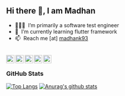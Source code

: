 ## Hi there 👋, I am Madhan

- 👨🏻‍💻  &nbsp;I’m primarily a software test engineer
- 🌱  &nbsp;I’m currently learning flutter framework
- 📫  &nbsp;Reach me [at] [madhank93](https://madhank93.github.io/)

<br/>

<a href="https://linkedin.com/in/madhank93">
  <img align="left" alt="Madhan's Linkdein" width="22px" src="https://cdn.jsdelivr.net/npm/simple-icons@v3/icons/linkedin.svg" />
</a>

<a href="https://github.com/madhank93">
  <img align="left" alt="Madhan's Github" width="22px" src="https://cdn.jsdelivr.net/npm/simple-icons@v3/icons/github.svg" />
</a>

<a href="https://medium.com/@madhankumaravelu93">
  <img align="left" alt="Madhan's Medium" width="22px" src="https://cdn.jsdelivr.net/npm/simple-icons@3.2.0/icons/medium.svg" />
</a>

<a href="https://play.google.com/store/apps/developer?id=Madhan+Kumaravelu&hl=en">
  <img align="left" alt="Madhan's Android publication" width="22px" src="https://cdn.jsdelivr.net/npm/simple-icons@3.2.0/icons/android.svg" />
</a>

<a href="https://madhank93.github.io/">
  <img align="left" alt="Madhan's portfolio" width="22px" src="https://cdn.jsdelivr.net/npm/simple-icons@3.2.0/icons/internetarchive.svg" />
</a>

<br/>

### GitHub Stats

[![Top Langs](https://github-readme-stats.vercel.app/api/top-langs/?username=madhank93&theme=tokyonight)](https://github.com/madhank93/github-readme-stats)
[![Anurag's github stats](https://github-readme-stats.vercel.app/api?username=madhank93&show_icons=true&theme=tokyonight)](https://github.com/madhank93/github-readme-stats)
